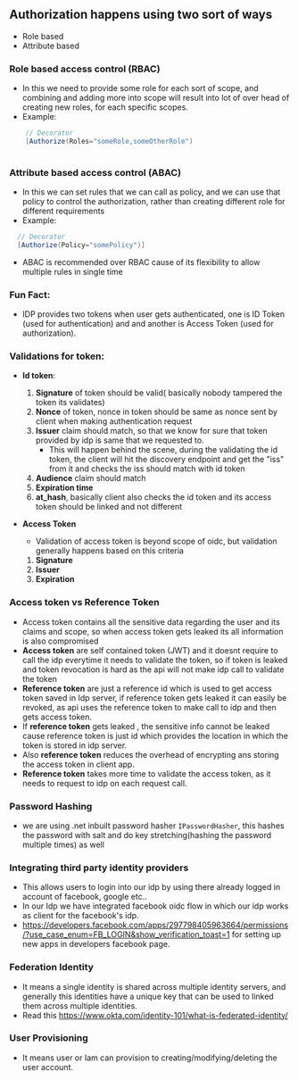 ﻿## Authorization happens using two sort of ways
- Role based
- Attribute based

### Role based access control (RBAC)
- In this we need to provide some role for each sort of scope, and combining and adding more into scope will result into lot of over head of creating new roles, for each specific scopes.
- Example:
```c#
    // Decorator
    [Authorize(Roles="someRole,someOtherRole")
        
```

### Attribute based access control (ABAC)
- In this we can set rules that we can call as policy, and we can use that policy to control the authorization, rather than creating different role for different requirements
- Example:
```c#
  // Decorator
  [Authorize(Policy="somePolicy")]
```

- ABAC is recommended over RBAC cause of its flexibility to allow multiple rules in single time


### Fun Fact:
- IDP provides two tokens when user gets authenticated, one is ID Token (used for authentication) and
  and another is Access Token (used for authorization).

### Validations for token:
- **Id token**:
  1. **Signature** of token should be valid( basically nobody tampered the token its validates)
  2. **Nonce** of token, nonce in token should be same as nonce sent by client when making authentication request
  3. **Issuer** claim should match, so that we know for sure that token provided by idp is same that we requested to.
     - This will happen behind the scene, during the validating the id token,
       the client will hit the discovery endpoint and get the "iss" from it and checks the iss should match with id token
  4. **Audience** claim should match
  5. **Expiration time**
  6. **at_hash**, basically client also checks the id token and its access token should be linked and not different

- **Access Token**
  - Validation of access token is beyond scope of oidc, but validation generally happens
    based on this criteria
  1. **Signature**
  2. **Issuer**
  3. **Expiration**

### Access token vs Reference Token
- Access token contains all the sensitive data regarding the user and its claims and scope,
  so when access token gets leaked its all information is also compromised
- **Access token** are self contained token (JWT) and it doesnt require to call the idp
 everytime it needs to validate the token, so if token is leaked and token revocation is hard as
 the api will not make idp call to validate the token
- **Reference token** are just a reference id which is used to get access token saved in Idp server,
 if reference token gets leaked it can easily be revoked, as api uses the reference token to make call to 
 idp and then gets access token.
- If **reference token** gets leaked , the sensitive info cannot be leaked cause reference token is
 just id which provides the location in which the token is stored in idp server.
- Also **reference token** reduces the overhead of encrypting ans storing the access token in client app.
- **Reference token** takes more time to validate the access token, as it needs to request to idp on each request call.

### Password Hashing
- we are using .net inbuilt password hasher `IPasswordHasher`,
 this hashes the password with salt and do key stretching(hashing the password multiple times) as well

### Integrating third party identity providers
- This allows users to login into our idp by using there already logged in account of facebook, google etc..
- In our Idp we have integrated facebook oidc flow in which our idp works as client
 for the facebook's idp.
- https://developers.facebook.com/apps/297798405963664/permissions/?use_case_enum=FB_LOGIN&show_verification_toast=1
 for setting up new apps in developers facebook page.

### Federation Identity
- It means a single identity is shared across multiple identity servers, and generally 
 this identities have a unique key that can be used to linked them across multiple identities.
- Read this https://www.okta.com/identity-101/what-is-federated-identity/

### User Provisioning
- It means user or Iam can provision to creating/modifying/deleting the user account.